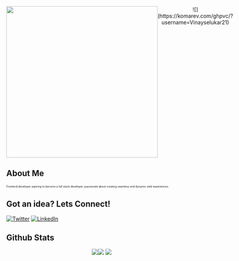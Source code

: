 <div style="text-align: center; display: flex; justify-content: between; "> 
  <img width="400" src="https://readme-typing-svg.herokuapp.com?font=JetBrains+Mono&weight=600&size=30&duration=3000&color=2AF7B4&width=535&lines=Hi%2C+I'm+Vinay%F0%9F%91%8B;"/>
![](https://komarev.com/ghpvc/?username=Vinayselukar21)
</div>

## About Me
<p style="font-size:7px;">
Frontend developer aspiring to become a full stack developer, passionate about creating seamless and dynamic web experiences.
</p>

## Got an idea? Lets Connect!
[![Twitter](https://skillicons.dev/icons?i=twitter)](https://x.com/Vinayselukar21)
[![LinkedIn](https://skillicons.dev/icons?i=linkedin)](https://www.linkedin.com/in/vinayselukar/)

## Github Stats
<p style="display:flex; align=center; justify-content:center; ">
<img align="center" src="https://github-readme-stats.vercel.app/api/top-langs/?username=Vinayselukar21&theme=cobalt" />
<img src="https://github-readme-stats.vercel.app/api?username=Vinayselukar21&theme=midnight-purple" style="margin-right:4px;">
<img src="https://streak-stats.demolab.com/?user=Vinayselukar21&theme=holi-theme">
</p>


<!-----Top Languages------>


